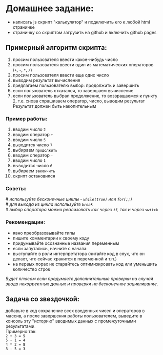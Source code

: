 # **Домашнее задание**:
- написать js скрипт "калькулятор" и подключить его к любой html страничке
- страничку со скриптом загрузить на github и включить github pages

## Примерный алгоритм скрипта:
1. просим пользователя ввести какое-нибудь число
2. просим пользователя ввести один из математических операторов (`+`, `-`, `*`, `/`)
3. просим пользователя ввести еще одно число
4. выводим результат вычисления
5. предлагаем пользователю выбор: продолжить и завершить
6. если пользователь отказался, то завершаем вычисление
7. если пользователь выбрал продолжение, то возвращаемся к пункту 2, т.е. снова спрашиваем оператор, число, выводим результат
Результат должен быть накопительным

### Пример работы:
1. вводим число `2`
2. вводим оператор `+`
3. вводим число `5`
4. выводится число `7`
5. выбираем `продолжить`
6. вводим оператор `-`
7. вводим число `1`
8. выводится число `6`
9. выбираем `закончить`
10. скрипт остановился

### Советы:  
\# *используйте бесконечные циклы - `while(true)` или `for(;;)`*  
\# *для выхода из цикла используйте `break`*  
\# *выбор оператора можно реализовать как через `if`, так и через `switch`*  

### Рекомендации:
- явно преобразовывайте типы
- пишите комментарии к своему коду
- придумывайте осознанные названия переменным
- если запутались, начните с начала
- выступайте в роли интерпретатора
(читайте код в слух, что он делает, что сейчас хранится в переменной и т.п.)
- на первых порах не старайтесь оптимизировать код или уменьшить количество строк

*Будет плюсом если продумаете дополнительные проверки на случай ввода некорректных данных и проверки на бесконечное зацикливание.*

## Задача со звездочкой:
добавьте в код сохранение всех введенных чисел и операторов в массив, а после завершения работы пользователем, выведите в консоль эту "историю" вводимых данных с промежуточными результатами.  
Примерно так:  
`2 + 3 = 5`  
`5 - 1 = 4`  
`4 * 2 = 8`  
`8 - 5 = 3`  
